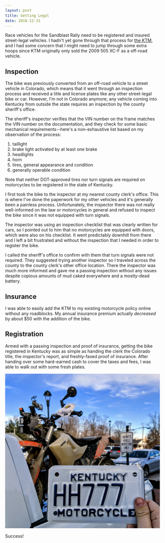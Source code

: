 ```yaml
---
layout: post
title: Getting Legal
date: 2018-12-31
---
```


Race vehicles for the Sandblast Rally need to be registered and insured street-legal vehicles. I hadn't yet gone through that process for [the KTM](/the-vehicle), and I had some concern that I might need to jump through some extra hoops since KTM originally only sold the 2009 505 XC-F as a off-road vehicle.

## Inspection

The bike was previously converted from an off-road vehicle to a street vehicle in Colorado, which means that it went through an inspection process and received a title and license plates like any other street-legal bike or car. However, I'm not in Colorado anymore; any vehicle coming into Kentucky from outside the state requires an inspection by the county sheriff's office.

The sheriff's inspector verifies that the VIN number on the frame matches the VIN number on the documentation, and they check for some basic mechanical requirements--here's a non-exhaustive list based on my observation of the process:

1. taillight
2. brake light activated by at least one brake
3. headlights
4. horn
5. tires, general appearance and condition
6. generally operable condition

Note that neither DOT-approved tires nor turn signals are required on motorcycles to be registered in the state of Kentucky.

I first took the bike to the inspector at my nearest county clerk's office. This is where I've done the paperwork for my other vehicles and it's generally been a painless process. Unfortunately, the inspector there was not really well-informed on the law or motorcycles in general and refused to inspect the bike since it was not equipped with turn signals.

The inspector was using an inspection checklist that was clearly written for cars, so I pointed out to him that no motorcycles are equipped with doors, which were also on his checklist. It went predictably downhill from there and I left a bit frustrated and without the inspection that I needed in order to register the bike.

I called the sheriff's office to confirm with them that turn signals were not required. They suggested trying another inspector so I traveled across the county to the county clerk's other office location. There the inspector was much more informed and gave me a passing inspection without any issues despite copious amounts of mud caked everywhere and a mostly-dead battery.

## Insurance

I was able to easily add the KTM to my existing motorcycle policy online without any roadblocks. My annual insurance premium actually _decreased_ by about $50 with the addition of the bike.

## Registration

Armed with a passing inspection and proof of insurance, getting the bike registered in Kentucky was as simple as handing the clerk the Colorado title, the inspector's report, and freshly-faxed proof of insurance. After handing over some hard-earned cash to cover the taxes and fees, I was able to walk out with some fresh plates.

[![photo of license plate after registration](/assets/img/ktm505-gotaplate.jpg "photo of license plate after registration")](https://www.instagram.com/p/BsDjHGxFEbQ/)

Success!
